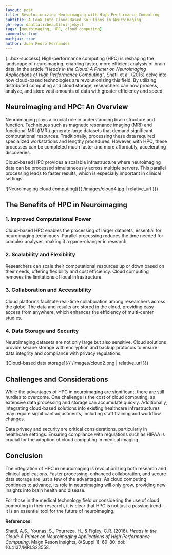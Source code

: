 ```yaml
---
layout: post
title: Revolutionizing Neuroimaging with High-Performance Computing
subtitle: A Look Into Cloud-Based Solutions in Neuroimaging
gh-repo: daattali/beautiful-jekyll
tags: [neuroimaging, HPC, cloud computing]
comments: true
mathjax: true
author: Juan Pedro Fernandez
---
```


{: .box-success}
High-performance computing (HPC) is reshaping the landscape of neuroimaging, enabling faster, more efficient analysis of brain data. In the article *"Heads in the Cloud: A Primer on Neuroimaging Applications of High Performance Computing"*, Shatil et al. (2016) delve into how cloud-based technologies are revolutionizing this field. By utilizing distributed computing and cloud storage, researchers can now process, analyze, and store vast amounts of data with greater efficiency and speed.

## Neuroimaging and HPC: An Overview

Neuroimaging plays a crucial role in understanding brain structure and function. Techniques such as magnetic resonance imaging (MRI) and functional MRI (fMRI) generate large datasets that demand significant computational resources. Traditionally, processing these data required specialized workstations and lengthy procedures. However, with HPC, these processes can be completed much faster and more affordably, accelerating discoveries.

Cloud-based HPC provides a scalable infrastructure where neuroimaging data can be processed simultaneously across multiple servers. This parallel processing leads to faster results, which is especially important in clinical settings.

![Neuroimaging cloud computing]({{ /images/cloud4.jpg | relative_url }})

## The Benefits of HPC in Neuroimaging

### 1. Improved Computational Power

Cloud-based HPC enables the processing of larger datasets, essential for neuroimaging techniques. Parallel processing reduces the time needed for complex analyses, making it a game-changer in research.

### 2. Scalability and Flexibility

Researchers can scale their computational resources up or down based on their needs, offering flexibility and cost efficiency. Cloud computing removes the limitations of local infrastructure.

### 3. Collaboration and Accessibility

Cloud platforms facilitate real-time collaboration among researchers across the globe. The data and results are stored in the cloud, providing easy access from anywhere, which enhances the efficiency of multi-center studies.

### 4. Data Storage and Security

Neuroimaging datasets are not only large but also sensitive. Cloud solutions provide secure storage with encryption and backup protocols to ensure data integrity and compliance with privacy regulations.

![Cloud-based data storage]({{ /images/cloud2.png | relative_url }})

## Challenges and Considerations

While the advantages of HPC in neuroimaging are significant, there are still hurdles to overcome. One challenge is the cost of cloud computing, as extensive data processing and storage can accumulate quickly. Additionally, integrating cloud-based solutions into existing healthcare infrastructures may require significant adjustments, including staff training and workflow changes.

Data privacy and security are critical considerations, particularly in healthcare settings. Ensuring compliance with regulations such as HIPAA is crucial for the adoption of cloud computing in medical imaging.

## Conclusion

The integration of HPC in neuroimaging is revolutionizing both research and clinical applications. Faster processing, enhanced collaboration, and secure data storage are just a few of the advantages. As cloud computing continues to advance, its role in neuroimaging will only grow, providing new insights into brain health and disease.

For those in the medical technology field or considering the use of cloud computing in their research, it is clear that HPC is not just a passing trend—it is an essential tool for the future of neuroimaging.

**References:**

Shatil, A.S., Younas, S., Pourreza, H., & Figley, C.R. (2016). *Heads in the Cloud: A Primer on Neuroimaging Applications of High Performance Computing*. Magn Reson Insights, 8(Suppl 1), 69-80. doi: 10.4137/MRI.S23558.
